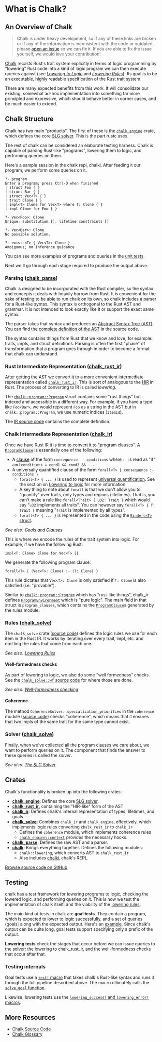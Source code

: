 # What is Chalk?

## An Overview of Chalk

> Chalk is under heavy development, so if any of these links are broken or if
> any of the information is inconsistent with the code or outdated, please
> [open an issue][rustc-issues] so we can fix it. If you are able to fix the
> issue yourself, we would love your contribution!

[Chalk][chalk] recasts Rust's trait system explicitly in terms of logic
programming by "lowering" Rust code into a kind of logic program we can then
execute queries against (see [*Lowering to Logic*][lowering-to-logic] and
[*Lowering Rules*][lowering-rules]). Its goal is to be an executable, highly
readable specification of the Rust trait system.

There are many expected benefits from this work. It will consolidate our
existing, somewhat ad-hoc implementation into something far more principled and
expressive, which should behave better in corner cases, and be much easier to
extend.

## Chalk Structure

Chalk has two main "products". The first of these is the
[`chalk_engine`][chalk_engine] crate, which defines the core [SLG
solver][slg]. This is the part rustc uses.

The rest of chalk can be considered an elaborate testing harness. Chalk is
capable of parsing Rust-like "programs", lowering them to logic, and
performing queries on them.

Here's a sample session in the chalk repl, chalki. After feeding it our
program, we perform some queries on it.

```rust,ignore
?- program
Enter a program; press Ctrl-D when finished
| struct Foo { }
| struct Bar { }
| struct Vec<T> { }
| trait Clone { }
| impl<T> Clone for Vec<T> where T: Clone { }
| impl Clone for Foo { }

?- Vec<Foo>: Clone
Unique; substitution [], lifetime constraints []

?- Vec<Bar>: Clone
No possible solution.

?- exists<T> { Vec<T>: Clone }
Ambiguous; no inference guidance
```

You can see more examples of programs and queries in the [unit
tests][chalk-test-example].

Next we'll go through each stage required to produce the output above.

### Parsing ([chalk_parse])

Chalk is designed to be incorporated with the Rust compiler, so the syntax and
concepts it deals with heavily borrow from Rust. It is convenient for the sake
of testing to be able to run chalk on its own, so chalk includes a parser for a
Rust-like syntax. This syntax is orthogonal to the Rust AST and grammar. It is
not intended to look exactly like it or support the exact same syntax.

The parser takes that syntax and produces an [Abstract Syntax Tree (AST)][ast].
You can find the [complete definition of the AST][chalk-ast] in the source code.

The syntax contains things from Rust that we know and love, for example: traits,
impls, and struct definitions. Parsing is often the first "phase" of
transformation that a program goes through in order to become a format that
chalk can understand.

### Rust Intermediate Representation ([chalk_rust_ir])

After getting the AST we convert it to a more convenient intermediate
representation called [`chalk_rust_ir`][chalk_rust_ir]. This is sort of
analogous to the [HIR] in Rust. The process of converting to IR is called
*lowering*.

The [`chalk::program::Program`][chalk-program] struct contains some "rust things"
but indexed and accessible in a different way. For example, if you have a
type like `Foo<Bar>`, we would represent `Foo` as a string in the AST but in
`chalk::program::Program`, we use numeric indices (`ItemId`).

The [IR source code][ir-code] contains the complete definition.

### Chalk Intermediate Representation ([chalk_ir])

Once we have Rust IR it is time to convert it to "program clauses". A
[`ProgramClause`] is essentially one of the following:

* A [clause] of the form `consequence :- conditions` where `:-` is read as
  "if" and `conditions = cond1 && cond2 && ...`
* A universally quantified clause of the form
  `forall<T> { consequence :- conditions }`
  * `forall<T> { ... }` is used to represent [universal quantification]. See the
    section on [Lowering to logic][lowering-forall] for more information.
  * A key thing to note about `forall` is that we don't allow you to "quantify"
    over traits, only types and regions (lifetimes). That is, you can't make a
    rule like `forall<Trait> { u32: Trait }` which would say "`u32` implements
    all traits". You can however say `forall<T> { T: Trait }` meaning "`Trait`
    is implemented by all types".
  * `forall<T> { ... }` is represented in the code using the [`Binders<T>`
    struct][binders-struct].

*See also: [Goals and Clauses][goals-and-clauses]*

This is where we encode the rules of the trait system into logic. For
example, if we have the following Rust:

```rust,ignore
impl<T: Clone> Clone for Vec<T> {}
```

We generate the following program clause:

```rust,ignore
forall<T> { (Vec<T>: Clone) :- (T: Clone) }
```

This rule dictates that `Vec<T>: Clone` is only satisfied if `T: Clone` is also
satisfied (i.e. "provable").

Similar to [`chalk::program::Program`][chalk-program] which has "rust-like
things", chalk_ir defines [`ProgramEnvironment`] which is "pure logic".
The main field in that struct is `program_clauses`, which contains the
[`ProgramClause`]s generated by the rules module.

### Rules ([chalk_solve])

The `chalk_solve` crate ([source code][chalk_solve]) defines the logic rules we
use for each item in the Rust IR. It works by iterating over every trait, impl,
etc. and emitting the rules that come from each one.

*See also: [Lowering Rules][lowering-rules]*

#### Well-formedness checks

As part of lowering to logic, we also do some "well formedness" checks. See
the [`chalk_solve::wf` source code][solve-wf-src] for where those are done.

*See also: [Well-formedness checking][wf-checking]*

#### Coherence

The method `CoherenceSolver::specialization_priorities` in the `coherence` module
([source code][coherence-src]) checks "coherence", which means that it
ensures that two impls of the same trait for the same type cannot exist.

### Solver ([chalk_solve])

Finally, when we've collected all the program clauses we care about, we want
to perform queries on it. The component that finds the answer to these
queries is called the *solver*.

*See also: [The SLG Solver][slg]*

## Crates

Chalk's functionality is broken up into the following crates:
- [**chalk_engine**][chalk_engine]: Defines the core [SLG solver][slg].
- [**chalk_rust_ir**][chalk_rust_ir], containing the "HIR-like" form of the AST
- [**chalk_ir**][chalk_ir]: Defines chalk's internal representation of
  types, lifetimes, and goals.
- [**chalk_solve**][chalk_solve]: Combines `chalk_ir` and `chalk_engine`,
  effectively, which implements logic rules converting `chalk_rust_ir` to
  `chalk_ir`
  - Defines the `coherence` module, which implements coherence rules
  - [`chalk_engine::context`][engine-context] provides the necessary hooks.
- [**chalk_parse**][chalk_parse]: Defines the raw AST and a parser.
- [**chalk**][doc-chalk]: Brings everything together. Defines the following
  modules:
  - `chalk::lowering`, which converts AST to `chalk_rust_ir`
  - Also includes [chalki][chalki], chalk's REPL.

[Browse source code on GitHub](https://github.com/rust-lang/chalk)

## Testing

chalk has a test framework for lowering programs to logic, checking the
lowered logic, and performing queries on it. This is how we test the
implementation of chalk itself, and the viability of the [lowering
rules][lowering-rules].

The main kind of tests in chalk are **goal tests**. They contain a program,
which is expected to lower to logic successfully, and a set of queries
(goals) along with the expected output. Here's an
[example][chalk-test-example]. Since chalk's output can be quite long, goal
tests support specifying only a prefix of the output.

**Lowering tests** check the stages that occur before we can issue queries
to the solver: the [lowering to chalk_rust_ir][chalk-test-lowering], and the
[well-formedness checks][chalk-test-wf] that occur after that.

### Testing internals

Goal tests use a [`test!` macro][test-macro] that takes chalk's Rust-like
syntax and runs it through the full pipeline described above. The macro
ultimately calls the [`solve_goal` function][solve_goal].

Likewise, lowering tests use the [`lowering_success!` and
`lowering_error!` macros][test-lowering-macros].

## More Resources

* [Chalk Source Code](https://github.com/rust-lang/chalk)
* [Chalk Glossary](https://github.com/rust-lang/chalk/blob/master/GLOSSARY.md)

[goals-and-clauses]: ./clauses/goals_and_clauses.html
[HIR]: https://rustc-dev-guide.rust-lang.org/hir.html
[lowering-forall]: ./clauses.html#type-checking-generic-functions-beyond-horn-clauses
[lowering-rules]: ./clauses/lowering_rules.html
[lowering-to-logic]: ./clauses.html
[slg]: ./engine/slg.html
[wf-checking]: ./clauses/wf.html

[ast]: https://en.wikipedia.org/wiki/Abstract_syntax_tree
[chalk]: https://github.com/rust-lang/chalk
[rustc-issues]: https://github.com/rust-lang/rustc-dev-guide/issues
[universal quantification]: https://en.wikipedia.org/wiki/Universal_quantification

[`ProgramClause`]: https://rust-lang.github.io/chalk/chalk_ir/struct.ProgramClause.html
[`ProgramEnvironment`]: https://rust-lang.github.io/chalk/chalk_integration/program_environment/struct.ProgramEnvironment.html
[chalk_engine]: https://rust-lang.github.io/chalk/chalk_engine
[chalk_ir]: https://rust-lang.github.io/chalk/chalk_ir/index.html
[chalk_parse]: https://rust-lang.github.io/chalk/chalk_parse/index.html
[chalk_solve]: https://rust-lang.github.io/chalk/chalk_solve/index.html
[chalk_rust_ir]: https://rust-lang.github.io/chalk/chalk_rust_ir/index.html
[doc-chalk]: https://rust-lang.github.io/chalk/chalk/index.html
[engine-context]: https://rust-lang.github.io/chalk/chalk_engine/context/index.html
[chalk-program]: https://rust-lang.github.io/chalk/chalk_integration/program/struct.Program.html

[binders-struct]: https://rust-lang.github.io/chalk/chalk_ir/struct.Binders.html
[chalk-ast]: https://rust-lang.github.io/chalk/chalk_parse/ast/index.html
[chalk-test-example]: https://github.com/rust-lang/chalk/blob/4bce000801de31bf45c02f742a5fce335c9f035f/src/test.rs#L115
[chalk-test-lowering-example]: https://github.com/rust-lang/chalk/blob/4bce000801de31bf45c02f742a5fce335c9f035f/src/rust_ir/lowering/test.rs#L8-L31
[chalk-test-lowering]: https://github.com/rust-lang/chalk/blob/4bce000801de31bf45c02f742a5fce335c9f035f/src/rust_ir/lowering/test.rs
[chalk-test-wf]: https://github.com/rust-lang/chalk/blob/4bce000801de31bf45c02f742a5fce335c9f035f/src/rules/wf/test.rs#L1
[chalki]: https://github.com/rust-lang/chalk/blob/master/src/main.rs
[clause]: https://github.com/rust-lang/chalk/blob/master/GLOSSARY.md#clause
[coherence-src]: https://rust-lang.github.io/chalk/chalk_solve/coherence/index.html
[ir-code]: https://rust-lang.github.io/chalk/chalk_rust_ir/
[solve-wf-src]: https://rust-lang.github.io/chalk/chalk_solve/wf/index.html
[solve_goal]: https://github.com/rust-lang/chalk/blob/4bce000801de31bf45c02f742a5fce335c9f035f/src/test.rs#L85
[test-lowering-macros]: https://github.com/rust-lang/chalk/blob/4bce000801de31bf45c02f742a5fce335c9f035f/src/test_util.rs#L21-L54
[test-macro]: https://github.com/rust-lang/chalk/blob/4bce000801de31bf45c02f742a5fce335c9f035f/src/test.rs#L33
